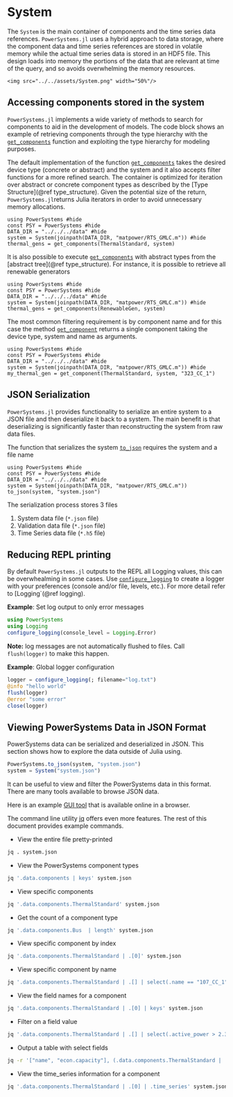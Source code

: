 # System

The `System` is the main container of components and the time series data references.
`PowerSystems.jl` uses a hybrid approach to data storage, where the component data and time
series references are stored in volatile memory while the actual time series data is stored
in an HDF5 file. This design loads into memory the portions of the data that are relevant
at time of the query, and so avoids overwhelming the memory resources.

```@raw html
<img src="../../assets/System.png" width="50%"/>
```

## Accessing components stored in the system

`PowerSystems.jl` implements a wide variety of methods to search for components to
aid in the development of models. The code block shows an example of
retrieving components through the type hierarchy with the [`get_components`](@ref)
function and exploiting the type hierarchy for modeling purposes.

The default implementation of the function [`get_components`](@ref) takes the desired device
type (concrete or abstract) and the system and it also accepts filter functions for a more
refined search. The container is optimized for iteration over abstract or concrete component
types as described by the [Type Structure](@ref type_structure). Given the potential size of the return,
`PowerSystems.jl`returns Julia iterators in order to avoid unnecessary memory allocations.

```@example get_components
using PowerSystems #hide
const PSY = PowerSystems #hide
DATA_DIR = "../../../data" #hide
system = System(joinpath(DATA_DIR, "matpower/RTS_GMLC.m")) #hide
thermal_gens = get_components(ThermalStandard, system)
```

It is also possible to execute [`get_components`](@ref) with abstract types from the
[abstract tree](@ref type_structure). For instance, it is possible to retrieve all renewable
generators

```@example get_components
using PowerSystems #hide
const PSY = PowerSystems #hide
DATA_DIR = "../../../data" #hide
system = System(joinpath(DATA_DIR, "matpower/RTS_GMLC.m")) #hide
thermal_gens = get_components(RenewableGen, system)
```

The most common filtering requirement is by component name and for this case the method
[`get_component`](@ref) returns a single component taking the device type, system and name as arguments.

```@example get_components
using PowerSystems #hide
const PSY = PowerSystems #hide
DATA_DIR = "../../../data" #hide
system = System(joinpath(DATA_DIR, "matpower/RTS_GMLC.m")) #hide
my_thermal_gen = get_component(ThermalStandard, system, "323_CC_1")
```

## JSON Serialization

`PowerSystems.jl` provides functionality to serialize an entire system to a JSON
file and then deserialize it back to a system. The main benefit is that
deserializing is significantly faster than reconstructing the system from raw
data files.

The function that serializes the system [`to_json`](@ref) requires the system and a file name

```@example serialization
using PowerSystems #hide
const PSY = PowerSystems #hide
DATA_DIR = "../../../data" #hide
system = System(joinpath(DATA_DIR, "matpower/RTS_GMLC.m"))
to_json(system, "system.json")
```

The serialization process stores 3 files

1. System data file (`*.json` file)
2. Validation data file (`*.json` file)
3. Time Series data file (`*.h5` file)

## Reducing REPL printing

By default `PowerSystems.jl` outputs to the REPL all Logging values, this can be overwhealming
in some cases. Use [`configure_logging`](@ref) to create a logger with your preferences
(console and/or file, levels, etc.). For more detail refer to [Logging`(@ref logging).

**Example**: Set log output to only error messages

```julia
using PowerSystems
using Logging
configure_logging(console_level = Logging.Error)
```

**Note:** log messages are not automatically flushed to files. Call
`flush(logger)` to make this happen.

**Example**: Global logger configuration

```julia
logger = configure_logging(; filename="log.txt")
@info "hello world"
flush(logger)
@error "some error"
close(logger)
```

## Viewing PowerSystems Data in JSON Format

PowerSystems data can be serialized and deserialized in JSON. This section shows how to
explore the data outside of Julia using.

```julia
PowerSystems.to_json(system, "system.json")
system = System("system.json")
```

It can be useful to view and filter the PowerSystems data in this format. There
are many tools available to browse JSON data.

Here is an example [GUI tool](http://jsonviewer.stack.hu) that is available
online in a browser.

The command line utility [jq](https://stedolan.github.io/jq/) offers even more
features. The rest of this document provides example commands.

- View the entire file pretty-printed

```zsh
jq . system.json
```

- View the PowerSystems component types

```zsh
jq '.data.components | keys' system.json
```

- View specific components

```zsh
jq '.data.components.ThermalStandard' system.json
```

- Get the count of a component type

```zsh
jq '.data.components.Bus  | length' system.json
```

- View specific component by index

```zsh
jq '.data.components.ThermalStandard | .[0]' system.json
```

- View specific component by name

```zsh
jq '.data.components.ThermalStandard | .[] | select(.name == "107_CC_1")' system.json
```

- View the field names for a component

```zsh
jq '.data.components.ThermalStandard | .[0] | keys' system.json
```

- Filter on a field value

```zsh
jq '.data.components.ThermalStandard | .[] | select(.active_power > 2.3)' system.json
```

- Output a table with select fields

```zsh
jq -r '["name", "econ.capacity"], (.data.components.ThermalStandard | .[] | [.name, .active_power]) | @tsv' system.json
```

- View the time_series information for a component

```zsh
jq '.data.components.ThermalStandard | .[0] | .time_series' system.json
```
